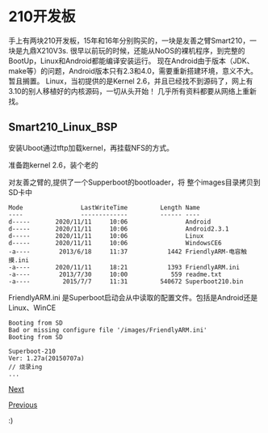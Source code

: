 210开发板
=========


手上有两块210开发板，15年和16年分别购买的，一块是友善之臂Smart210，一块是九鼎X210V3s.
很早以前玩的时候，还能从NoOS的裸机程序，到完整的BootUp，Linux和Android都能编译安装运行。
现在Android由于版本（JDK、make等）的问题，Android版本只有2.3和4.0，需要重新搭建环境，意义不大。暂且搁置。
Linux，当初提供的是Kernel 2.6，并且已经找不到源码了，网上有3.10的别人移植好的内核源码，一切从头开始！
几乎所有资料都要从网络上重新找。


Smart210_Linux_BSP
------

安装Uboot通过tftp加载kernel，再挂载NFS的方式。

准备跑kernel 2.6，装个老的

对友善之臂的,提供了一个Supperboot的bootloader，将
整个images目录拷贝到SD卡中

	Mode                LastWriteTime         Length Name
	----                -------------         ------ ----
	d-----       2020/11/11     10:06                Android
	d-----       2020/11/11     10:06                Android2.3.1
	d-----       2020/11/11     10:06                Linux
	d-----       2020/11/11     10:06                WindowsCE6
	-a----        2013/6/18     11:37           1442 FriendlyARM-电容触摸.ini
	-a----       2020/11/11     18:21           1393 FriendlyARM.ini
	-a----        2013/7/30     10:00            559 readme.txt
	-a----         2015/7/7     11:31         540672 Superboot210.bin

FriendlyARM.ini 是Superboot启动会从中读取的配置文件。包括是Android还是Linux、WinCE

	Booting from SD
	Bad or missing configure file '/images/FriendlyARM.ini'
	Booting from SD

	Superboot-210
	Ver: 1.27a(20150707a)
	// 烧录ing
	...


<div class="rst-footer-buttons" role="navigation" aria-label="footer navigation">
      
<a href="Khadas.md" class="btn btn-neutral float-right" title="Khadas" accesskey="n">Next <span class="fa fa-arrow-circle-right"></span></a>
      
<a href="vexpress.md" class="btn btn-neutral" title="Vexpress" accesskey="p"><span class="fa fa-arrow-circle-left"></span> Previous</a>
</div>

:)
